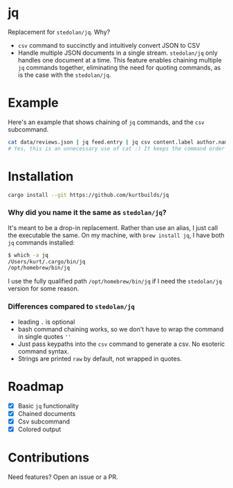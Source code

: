 # jq

Replacement for `stedolan/jq`. Why?

- `csv` command to succinctly and intuitively convert JSON to CSV
- Handle multiple JSON documents in a single stream. `stedolan/jq` only handles one document at a time.
  This feature enables chaining multiple `jq` commands together, eliminating the need for quoting
  commands, as is the case with the `stedolan/jq`.

# Example

Here's an example that shows chaining of `jq` commands, and the `csv` subcommand.

```bash
cat data/reviews.json | jq feed.entry | jq csv content.label author.name.label > ios-reviews.csv
# Yes, this is an unnecessary use of cat :) It keeps the command order same as stream order.
```

# Installation

```bash
cargo install --git https://github.com/kurtbuilds/jq
```

### Why did you name it the same as `stedolan/jq`?

It's meant to be a drop-in replacement. Rather than use an alias, I just call the executable the same. On my machine, with `brew install jq`, I have both `jq` commands installed:

```bash
$ which -a jq
/Users/kurt/.cargo/bin/jq
/opt/homebrew/bin/jq
```

I use the fully qualified path `/opt/homebrew/bin/jq` if I need the `stedolan/jq` version for some reason.


### Differences compared to `stedolan/jq`

- leading `.` is optional
- bash command chaining works, so we don't have to wrap the command in single quotes `''`
- Just pass keypaths into the `csv` command to generate a csv. No esoteric command syntax.
- Strings are printed `raw` by default, not wrapped in quotes.

# Roadmap

- [x] Basic `jq` functionality
- [x] Chained documents
- [x] Csv subcommand
- [x] Colored output

# Contributions

Need features? Open an issue or a PR.
